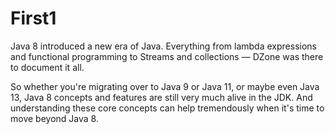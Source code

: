 # First1
Java 8 introduced a new era of Java. Everything from lambda expressions and functional programming to Streams and collections — DZone was there to document it all.

So whether you're migrating over to Java 9 or Java 11, or maybe even Java 13, Java 8 concepts and features are still very much alive in the JDK. And understanding these core concepts can help tremendously when it's time to move beyond Java 8.
